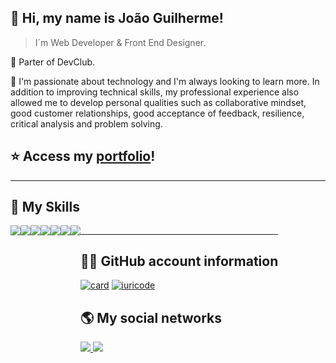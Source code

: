 ## 💜 Hi, my name is <strong>João Guilherme!</strong>

> I´m Web Developer & Front End Designer.

🔭 Parter of DevClub.

💬 I'm passionate about technology and I'm always looking to learn more. In addition to improving technical skills, my professional experience also allowed me to develop personal qualities such as collaborative mindset, good customer relationships, good acceptance of feedback, resilience, critical analysis and problem solving.

## ⭐ Access my <a href="http://www.jguilhermesl.com.br" target="_blank">portfolio</a>!
----

## 🚀 My Skills

<div style="display: flex;">
<img src="https://img.shields.io/badge/HTML-239120?style=for-the-badge&logo=html5&logoColor=white" />
<img src="https://img.shields.io/badge/CSS3-1572B6?style=for-the-badge&logo=css3&logoColor=white" />
<img src="https://img.shields.io/badge/JavaScript-F7DF1E?style=for-the-badge&logo=javascript&logoColor=black" >
<img src="https://img.shields.io/badge/Node.js-43853D?style=for-the-badge&logo=node.js&logoColor=white" />
<img src="https://img.shields.io/badge/React-20232A?style=for-the-badge&logo=react&logoColor=61DAFB" />
<img src="https://img.shields.io/badge/styled--components-DB7093?style=for-the-badge&logo=styled-components&logoColor=white" />
<img src="https://img.shields.io/badge/Firebase-F29D0C?style=for-the-badge&logo=firebase&logoColor=white" />
<div>

---

## 👨‍💻 GitHub account information

[![card](https://github-readme-stats.vercel.app/api?username=jguilhermesl&theme=highcontrast&show_icons=true)](https://github.com/jguilhermesl/)
[![iuricode](https://github-readme-stats.vercel.app/api/top-langs/?username=jguilhermesl&hide=html&layout=compact&theme=highcontrast)](https://github.com/jguilhermesl/)

## 🌎 My social networks

<a  href="https://www.instagram.com/jgsldev/" target="_blank"> <img src="https://img.shields.io/badge/Instagram-E4405F?style=for-the-badge&logo=instagram&logoColor=white"/> </a>
<a  href="https://www.linkedin.com/in/jguilhermesl/" target="_blank"> <img src="https://img.shields.io/badge/LinkedIn-0077B5?style=for-the-badge&logo=linkedin&logoColor=white"/> </a>
